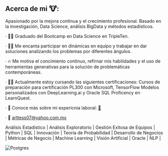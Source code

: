 ## Acerca de mi 🐮:
Apasionado por la mejora continua y el crecimiento profesional. 
Basado en la investigación, Data Science, análisis BigData  y métodos estadísticos.

· 👨‍🎓 Graduado del Bootcamp en Data Science en TripleTen.

· 🙋‍♂️ Me encanta participar en dinámicas en equipo y trabajar en dar soluciones analizando los problemas por diferentes ángulos.

· 🔥 Me motiva el concimiento continuo, refirnar mis habilidades y el uso de herramientas generativas para la solución de problemáticas contemporáneas.

· 👨‍💻 Actualmente estoy cursando las siguientes certificaciones: Cursos de preparación para certificación PL300 con Microsoft, TensorFlow Modelos personalizados con DeepLearning.ai y Oracle SQL Proficency en LearnQuest.

· 📑 Conoce más sobre mi expericnia laboral: [📁](https://www.linkedin.com/in/arturo-tessmann-acosta-563528129/)

· 📧 arttess07@yahoo.com.mx

Análisis Estadístico | Análisis Exploratorio | Gestión Exitosa de Equipos | Python | SQL | Innovación | Teoría de Probabilidad | Desarrollo de Negocios | Métricas de Negocio | Machine Learning | Visión Artificial | Oracle | NLP |

![Postgres](https://img.shields.io/badge/postgres-%23316192.svg?style=for-the-badge&logo=postgresql&logoColor=white)

